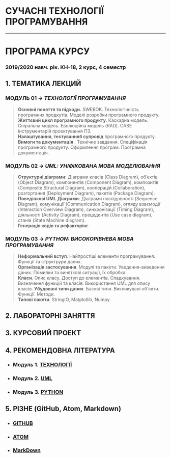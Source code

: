 # **СУЧАСНІ ТЕХНОЛОГІЇ ПРОГРАМУВАННЯ**
***
# ПРОГРАМА КУРСУ
### 2019/2020 навч. рік. КН-18, 2 курс, 4 семестр
## 1. ТЕМАТИКА ЛЕКЦИЙ
### **МОДУЛЬ 01** -> *ТЕХНОЛОГІЇ ПРОГРАМУВАННЯ*
> **Основні поняття та підходи.**  SWEBOK. Технологічність програмних продкутів. Моделі розробки програмного продукту.  
**Життєвий цикл програмного продукту**. Каскадна модель. Спіральна модель. Еволюційна модель (RAD). CASE інструментарій проектування ПЗ.  
**Налаштування, тестуванняб супровід** програмного продукту.  
**Вимоги та документація** . Технічне завдання. Спеціфікація програмного продукту. Оформлення програм. Програмна документація.
### **МОДУЛЬ 02** -> *UML: УНІФІКОВАНА МОВА МОДЕЛЮВАННЯ*
>**Структурні діаграми:** Діаграми класів (Class Diagram), об’єктів (Object Diagram), компонентів (Component Diagram), композитів (Composite Structural Diagram), кооперацій (Collaboration), розгортання (Deployment Diagram), пакетів (Package Diagram).  
**Поведінкові UML Діаграми**: Діаграми послідовності (Sequence Diagram), комунікації (Communication Diagram), огляду взаємодії (Interaction Overview Diagram), синхронізації (Timing Diagram), діяльності (Activity Diagram),  прецедентів (Use case diagram), станів (State Machine diagram).  
**Генерація кодів та рефакторінг**.

### **МОДУЛЬ 03** -> *PYTHON: ВИСОКОРІВНЕВА МОВА ПРОГРАМУВАННЯ*
> **Неформальний вступ**. Найпростіші елементи програмування. Функції та структрури даних.   
**Організація застосування**. Модулі та пакети. Уведення-виведення даних. Помилки та виняткові ситуації, їх обробка.  
**Класи**. Опис класу. Доступ до елементів. Спадкування. Визначення функцій та класів. Використання UML для опису класів.
**Убудовані типи даних**. Базові типи. Викликувані об'єкти. Функції. Методи.  
**Типові пакети**. StringIO, Matplotlib, Numpy.

## 2. ЛАБОРАТОРНІ ЗАНЯТТЯ
## 3. КУРСОВИЙ ПРОЕКТ
## 4. РЕКОМЕНДОВНА ЛІТЕРАТУРА
* ### **Модуль 1.** [**ТЕХНОЛОГІЇ**](/Diff_Git_Atom_MarkDown/GitHub.md)
* ### **Модуль 2.** [**UML**](/Diff_Git_Atom_MarkDown/Atom.md)
* ### **Модуль 3.** [**PYTHON**](/Diff_Git_Atom_MarkDown/Mark.md)

## 5. РІЗНЕ (GitHub, Atom, Markdown)
* ### [**GITHUB**](/Diff_Git_Atom_MarkDown/GitHub.md)
* ### [**ATOM**](/Diff_Git_Atom_MarkDown/Atom.md)
* ### [**MarkDown**](/Diff_Git_Atom_MarkDown/Mark.md)
